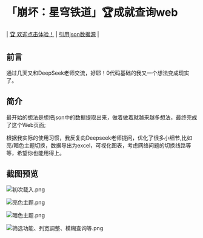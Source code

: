 # 「崩坏：星穹铁道」🏆成就查询web


| [🏆 欢迎点击体验！](https://march-7th-mini.github.io/march-7th-SRAchievement.github.io/Visualization) | [引用json数据源](https://github.com/Natrium0521/Firefly/tree/main/src/static/json) |

## 前言

通过几天又和DeepSeek老师交流，好耶！0代码基础的我又一个想法变成现实了。

## 简介

最开始的想法是想把json中的数据提取出来，做着做着就越来越多想法，最终完成了这个Web页面;

根据我实际的使用习惯，我反复向Deepseek老师提问，优化了很多小细节,比如亮/暗色主题切换，数据导出为excel，可视化图表，考虑网络问题的切换线路等等，希望你也能用得上。


## 截图预览

![初次载入.png](https://img.picui.cn/free/2025/07/05/68682093b4312.png)

![亮色主题.png](https://img.picui.cn/free/2025/07/05/686820949333e.png)

![暗色主题.png](https://img.picui.cn/free/2025/07/05/686820948eb7c.png)

![筛选功能、列宽调整、模糊查询等.png](https://img.picui.cn/free/2025/07/05/686820944464e.png)

